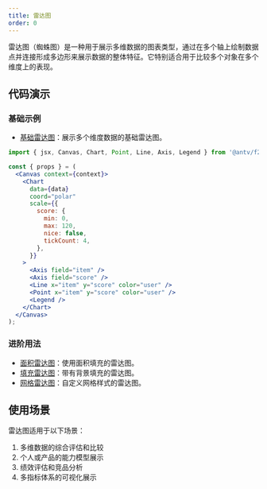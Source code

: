 ```yaml
---
title: 雷达图
order: 0
---
```


雷达图（蜘蛛图）是一种用于展示多维数据的图表类型，通过在多个轴上绘制数据点并连接形成多边形来展示数据的整体特征。它特别适合用于比较多个对象在多个维度上的表现。

## 代码演示

### 基础示例

- [基础雷达图](./demo/radar.jsx)：展示多个维度数据的基础雷达图。

```jsx
import { jsx, Canvas, Chart, Point, Line, Axis, Legend } from '@antv/f2';

const { props } = (
  <Canvas context={context}>
    <Chart
      data={data}
      coord="polar"
      scale={{
        score: {
          min: 0,
          max: 120,
          nice: false,
          tickCount: 4,
        },
      }}
    >
      <Axis field="item" />
      <Axis field="score" />
      <Line x="item" y="score" color="user" />
      <Point x="item" y="score" color="user" />
      <Legend />
    </Chart>
  </Canvas>
);
```

### 进阶用法

- [面积雷达图](./demo/area.jsx)：使用面积填充的雷达图。
- [填充雷达图](./demo/radar-fill.jsx)：带有背景填充的雷达图。
- [网格雷达图](./demo/radar-grid.jsx)：自定义网格样式的雷达图。

## 使用场景

雷达图适用于以下场景：

1. 多维数据的综合评估和比较
2. 个人或产品的能力模型展示
3. 绩效评估和竞品分析
4. 多指标体系的可视化展示
